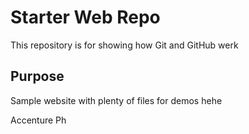 # Starter Web Repo

This repository is for showing how Git and GitHub werk

## Purpose

Sample website with plenty of files for demos hehe

Accenture Ph